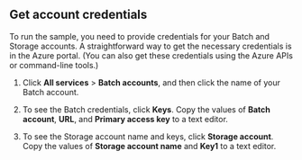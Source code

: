 ## Get account credentials

To run the sample, you need to provide credentials for your Batch and Storage accounts. A straightforward way to get the necessary credentials is in the Azure portal. (You can also get these credentials using the Azure APIs or command-line tools.)

1. Click **All services** > **Batch accounts**, and then click the name of your Batch account.

2. To see the Batch credentials, click **Keys**. Copy the values of **Batch account**, **URL**, and **Primary access key** to a text editor.

3. To see the Storage account name and keys, click **Storage account**. Copy the values of **Storage account name** and **Key1** to a text editor.
